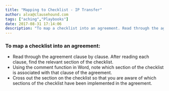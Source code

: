 ```yaml
---
title: "Mapping to Checklist - IP Transfer"
author: alva@clausehound.com
tags: ["aching","Playbooks"]
date: 2017-08-31 17:14:06
description: "To map a checklist into an agreement. Read through the agreement clause by clause."
---
```


### To map a checklist into an agreement:

- Read through the agreement clause by clause. After reading each clause, find the relevant section of the checklist.
- Using the comment function in Word, note which section of the checklist is associated with that clause of the agreement.
- Cross out the section on the checklist so that you are aware of which sections of the checklist have been implemented in the agreement.

 
